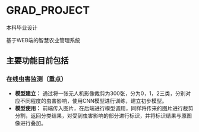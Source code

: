 # GRAD_PROJECT
本科毕业设计

基于WEB端的智慧农业管理系统

## 主要功能目前包括
### 在线虫害监测（重点）
- **模型建立：**
通过将一张无人机影像裁剪为300张，分为0，1，2三类，分别对应不同程度的虫害影响，使用CNN模型进行训练，建立初步模型。
- **模型使用：**
前端传入图片，在后端进行模型调用，同样将传来的图片进行裁剪分割，返回分类结果，对受到虫害影响的部分进行标识，并将标识结果与原图像进行叠加。
